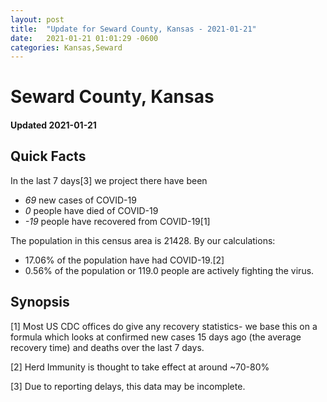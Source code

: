 ```yaml
---
layout: post
title:  "Update for Seward County, Kansas - 2021-01-21"
date:   2021-01-21 01:01:29 -0600
categories: Kansas,Seward
---
```


# Seward County, Kansas
#### Updated 2021-01-21

## Quick Facts

In the last 7 days[3] we project there have been
- *69* new cases of COVID-19
- *0* people have died of COVID-19
- *-19* people have recovered from COVID-19[1]

The population in this census area is 21428. By our calculations:
- 17.06% of the population have had COVID-19.[2]
- 0.56% of the population or 119.0 people are actively fighting the virus.

## Synopsis




[1] Most US CDC offices do give any recovery statistics- we base this on a formula which looks at confirmed new cases
15 days ago (the average recovery time) and deaths over the last 7 days.

[2] Herd Immunity is thought to take effect at around ~70-80%

[3] Due to reporting delays, this data may be incomplete.
 
    